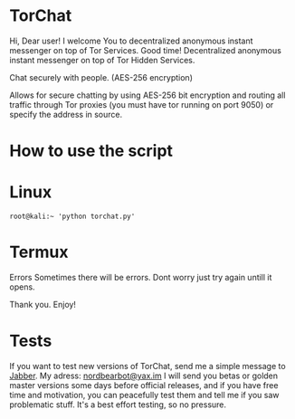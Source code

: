 # TorChat

Hi, Dear user! I welcome You to decentralized anonymous instant messenger on top of Tor Services. Good time! Decentralized anonymous instant messenger on top of Tor Hidden Services. 

Chat securely with people. (AES-256 encryption)

Allows for secure chatting by using AES-256 bit encryption and routing all traffic through Tor proxies (you must have tor running on port 9050) or specify the address in source.

# How to use the script

# Linux
`root@kali:~ 'python torchat.py'`

# Termux


Errors
Sometimes there will be errors. Dont worry just try again untill it opens.

Thank you. Enjoy!


# Tests

If you want to test new versions of TorChat, send me a simple message to [Jabber](xmpp.org). My adress: nordbearbot@yax.im
I will send you betas or golden master versions some days before official releases, and if you have free time and motivation, you can peacefully test them and tell me if you saw problematic stuff. It's a best effort testing, so no pressure.
